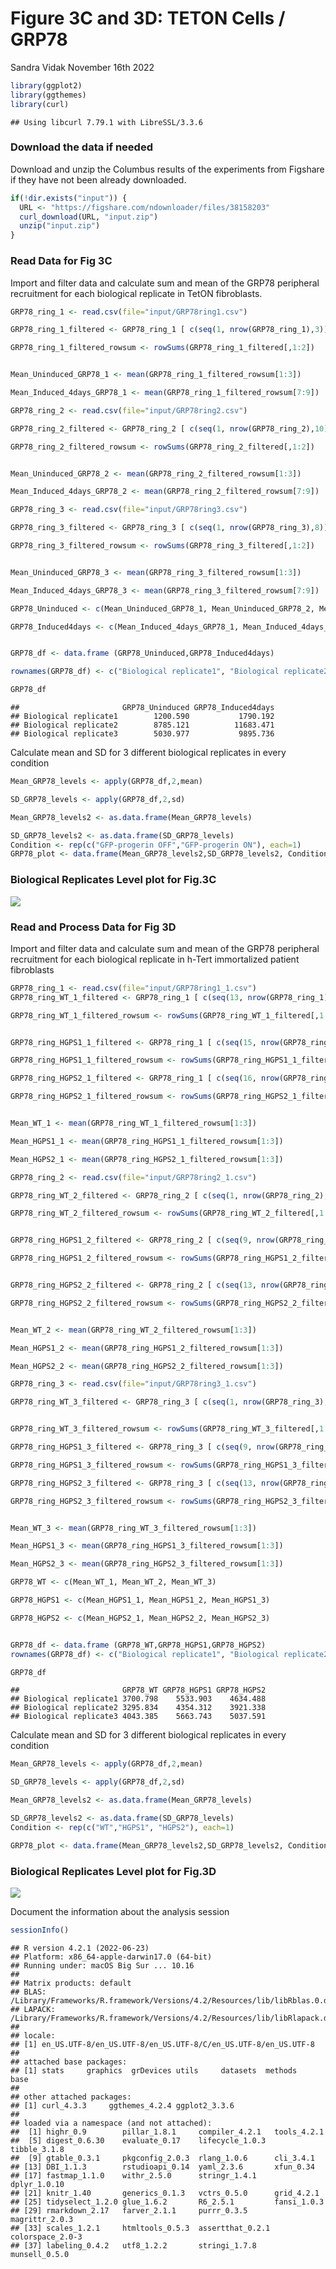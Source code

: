 Figure 3C and 3D: TETON Cells / GRP78
================
Sandra Vidak
November 16th 2022

``` r
library(ggplot2)
library(ggthemes)
library(curl)
```

    ## Using libcurl 7.79.1 with LibreSSL/3.3.6

### Download the data if needed

Download and unzip the Columbus results of the experiments from Figshare
if they have not been already downloaded.

``` r
if(!dir.exists("input")) {
  URL <- "https://figshare.com/ndownloader/files/38158203"
  curl_download(URL, "input.zip")
  unzip("input.zip")
}
```

### Read Data for Fig 3C

Import and filter data and calculate sum and mean of the GRP78
peripheral recruitment for each biological replicate in TetON
fibroblasts.

``` r
GRP78_ring_1 <- read.csv(file="input/GRP78ring1.csv")

GRP78_ring_1_filtered <- GRP78_ring_1 [ c(seq(1, nrow(GRP78_ring_1),3)), c("Intensity.Nucleus.3", "Intensity.Nucleus.4")]

GRP78_ring_1_filtered_rowsum <- rowSums(GRP78_ring_1_filtered[,1:2])


Mean_Uninduced_GRP78_1 <- mean(GRP78_ring_1_filtered_rowsum[1:3])

Mean_Induced_4days_GRP78_1 <- mean(GRP78_ring_1_filtered_rowsum[7:9])
```

``` r
GRP78_ring_2 <- read.csv(file="input/GRP78ring2.csv") 

GRP78_ring_2_filtered <- GRP78_ring_2 [ c(seq(1, nrow(GRP78_ring_2),10)), c("Intensity.Nucleus.3", "Intensity.Nucleus.4")]

GRP78_ring_2_filtered_rowsum <- rowSums(GRP78_ring_2_filtered[,1:2])


Mean_Uninduced_GRP78_2 <- mean(GRP78_ring_2_filtered_rowsum[1:3])

Mean_Induced_4days_GRP78_2 <- mean(GRP78_ring_2_filtered_rowsum[7:9])
```

``` r
GRP78_ring_3 <- read.csv(file="input/GRP78ring3.csv") 

GRP78_ring_3_filtered <- GRP78_ring_3 [ c(seq(1, nrow(GRP78_ring_3),8)), c("Intensity.Nucleus.3", "Intensity.Nucleus.4")]

GRP78_ring_3_filtered_rowsum <- rowSums(GRP78_ring_3_filtered[,1:2])


Mean_Uninduced_GRP78_3 <- mean(GRP78_ring_3_filtered_rowsum[1:3])

Mean_Induced_4days_GRP78_3 <- mean(GRP78_ring_3_filtered_rowsum[7:9])
```

``` r
GRP78_Uninduced <- c(Mean_Uninduced_GRP78_1, Mean_Uninduced_GRP78_2, Mean_Uninduced_GRP78_3)

GRP78_Induced4days <- c(Mean_Induced_4days_GRP78_1, Mean_Induced_4days_GRP78_2, Mean_Induced_4days_GRP78_3)


GRP78_df <- data.frame (GRP78_Uninduced,GRP78_Induced4days)

rownames(GRP78_df) <- c("Biological replicate1", "Biological replicate2", "Biological replicate3")

GRP78_df
```

    ##                       GRP78_Uninduced GRP78_Induced4days
    ## Biological replicate1        1200.590           1790.192
    ## Biological replicate2        8785.121          11683.471
    ## Biological replicate3        5030.977           9895.736

Calculate mean and SD for 3 different biological replicates in every
condition

``` r
Mean_GRP78_levels <- apply(GRP78_df,2,mean)

SD_GRP78_levels <- apply(GRP78_df,2,sd)

Mean_GRP78_levels2 <- as.data.frame(Mean_GRP78_levels)

SD_GRP78_levels2 <- as.data.frame(SD_GRP78_levels)
Condition <- rep(c("GFP-progerin OFF","GFP-progerin ON"), each=1)
GRP78_plot <- data.frame(Mean_GRP78_levels2,SD_GRP78_levels2, Condition)
```

### Biological Replicates Level plot for Fig.3C

![](output/Fig_3C-1.png)<!-- -->

### Read and Process Data for Fig 3D

Import and filter data and calculate sum and mean of the GRP78
peripheral recruitment for each biological replicate in h-Tert
immortalized patient fibroblasts

``` r
GRP78_ring_1 <- read.csv(file="input/GRP78ring1_1.csv") 
GRP78_ring_WT_1_filtered <- GRP78_ring_1 [ c(seq(13, nrow(GRP78_ring_1),4)), c("Intensity.Nucleus.3", "Intensity.Nucleus.4")]

GRP78_ring_WT_1_filtered_rowsum <- rowSums(GRP78_ring_WT_1_filtered[,1:2])


GRP78_ring_HGPS1_1_filtered <- GRP78_ring_1 [ c(seq(15, nrow(GRP78_ring_1),4)), c("Intensity.Nucleus.3", "Intensity.Nucleus.4")]

GRP78_ring_HGPS1_1_filtered_rowsum <- rowSums(GRP78_ring_HGPS1_1_filtered[,1:2])

GRP78_ring_HGPS2_1_filtered <- GRP78_ring_1 [ c(seq(16, nrow(GRP78_ring_1),4)), c("Intensity.Nucleus.3", "Intensity.Nucleus.4")]

GRP78_ring_HGPS2_1_filtered_rowsum <- rowSums(GRP78_ring_HGPS2_1_filtered[,1:2])


Mean_WT_1 <- mean(GRP78_ring_WT_1_filtered_rowsum[1:3])

Mean_HGPS1_1 <- mean(GRP78_ring_HGPS1_1_filtered_rowsum[1:3])

Mean_HGPS2_1 <- mean(GRP78_ring_HGPS2_1_filtered_rowsum[1:3])
```

``` r
GRP78_ring_2 <- read.csv(file="input/GRP78ring2_1.csv") 

GRP78_ring_WT_2_filtered <- GRP78_ring_2 [ c(seq(1, nrow(GRP78_ring_2),16)), c("Intensity.Nucleus.3", "Intensity.Nucleus.4")]

GRP78_ring_WT_2_filtered_rowsum <- rowSums(GRP78_ring_WT_2_filtered[,1:2])


GRP78_ring_HGPS1_2_filtered <- GRP78_ring_2 [ c(seq(9, nrow(GRP78_ring_2),16)), c("Intensity.Nucleus.3", "Intensity.Nucleus.4")]

GRP78_ring_HGPS1_2_filtered_rowsum <- rowSums(GRP78_ring_HGPS1_2_filtered[,1:2])


GRP78_ring_HGPS2_2_filtered <- GRP78_ring_2 [ c(seq(13, nrow(GRP78_ring_2),16)), c("Intensity.Nucleus.3", "Intensity.Nucleus.4")]

GRP78_ring_HGPS2_2_filtered_rowsum <- rowSums(GRP78_ring_HGPS2_2_filtered[,1:2])


Mean_WT_2 <- mean(GRP78_ring_WT_2_filtered_rowsum[1:3])

Mean_HGPS1_2 <- mean(GRP78_ring_HGPS1_2_filtered_rowsum[1:3])

Mean_HGPS2_2 <- mean(GRP78_ring_HGPS2_2_filtered_rowsum[1:3])
```

``` r
GRP78_ring_3 <- read.csv(file="input/GRP78ring3_1.csv") 

GRP78_ring_WT_3_filtered <- GRP78_ring_3 [ c(seq(1, nrow(GRP78_ring_3),16)), c("Intensity.Nucleus.3", "Intensity.Nucleus.4")]


GRP78_ring_WT_3_filtered_rowsum <- rowSums(GRP78_ring_WT_3_filtered[,1:2])

GRP78_ring_HGPS1_3_filtered <- GRP78_ring_3 [ c(seq(9, nrow(GRP78_ring_3),16)), c("Intensity.Nucleus.3", "Intensity.Nucleus.4")]

GRP78_ring_HGPS1_3_filtered_rowsum <- rowSums(GRP78_ring_HGPS1_3_filtered[,1:2])

GRP78_ring_HGPS2_3_filtered <- GRP78_ring_3 [ c(seq(13, nrow(GRP78_ring_3),16)), c("Intensity.Nucleus.3", "Intensity.Nucleus.4")]

GRP78_ring_HGPS2_3_filtered_rowsum <- rowSums(GRP78_ring_HGPS2_3_filtered[,1:2])


Mean_WT_3 <- mean(GRP78_ring_WT_3_filtered_rowsum[1:3])

Mean_HGPS1_3 <- mean(GRP78_ring_HGPS1_3_filtered_rowsum[1:3])

Mean_HGPS2_3 <- mean(GRP78_ring_HGPS2_3_filtered_rowsum[1:3])
```

``` r
GRP78_WT <- c(Mean_WT_1, Mean_WT_2, Mean_WT_3)

GRP78_HGPS1 <- c(Mean_HGPS1_1, Mean_HGPS1_2, Mean_HGPS1_3)

GRP78_HGPS2 <- c(Mean_HGPS2_1, Mean_HGPS2_2, Mean_HGPS2_3)


GRP78_df <- data.frame (GRP78_WT,GRP78_HGPS1,GRP78_HGPS2)
rownames(GRP78_df) <- c("Biological replicate1", "Biological replicate2", "Biological replicate3")

GRP78_df
```

    ##                       GRP78_WT GRP78_HGPS1 GRP78_HGPS2
    ## Biological replicate1 3700.798    5533.903    4634.488
    ## Biological replicate2 3295.834    4354.312    3921.338
    ## Biological replicate3 4043.385    5663.743    5037.591

Calculate mean and SD for 3 different biological replicates in every
condition

``` r
Mean_GRP78_levels <- apply(GRP78_df,2,mean)

SD_GRP78_levels <- apply(GRP78_df,2,sd)

Mean_GRP78_levels2 <- as.data.frame(Mean_GRP78_levels)

SD_GRP78_levels2 <- as.data.frame(SD_GRP78_levels)
Condition <- rep(c("WT","HGPS1", "HGPS2"), each=1)

GRP78_plot <- data.frame(Mean_GRP78_levels2,SD_GRP78_levels2, Condition)
```

### Biological Replicates Level plot for Fig.3D

![](output/Fig_3D-1.png)<!-- -->

Document the information about the analysis session

``` r
sessionInfo()
```

    ## R version 4.2.1 (2022-06-23)
    ## Platform: x86_64-apple-darwin17.0 (64-bit)
    ## Running under: macOS Big Sur ... 10.16
    ## 
    ## Matrix products: default
    ## BLAS:   /Library/Frameworks/R.framework/Versions/4.2/Resources/lib/libRblas.0.dylib
    ## LAPACK: /Library/Frameworks/R.framework/Versions/4.2/Resources/lib/libRlapack.dylib
    ## 
    ## locale:
    ## [1] en_US.UTF-8/en_US.UTF-8/en_US.UTF-8/C/en_US.UTF-8/en_US.UTF-8
    ## 
    ## attached base packages:
    ## [1] stats     graphics  grDevices utils     datasets  methods   base     
    ## 
    ## other attached packages:
    ## [1] curl_4.3.3     ggthemes_4.2.4 ggplot2_3.3.6 
    ## 
    ## loaded via a namespace (and not attached):
    ##  [1] highr_0.9        pillar_1.8.1     compiler_4.2.1   tools_4.2.1     
    ##  [5] digest_0.6.30    evaluate_0.17    lifecycle_1.0.3  tibble_3.1.8    
    ##  [9] gtable_0.3.1     pkgconfig_2.0.3  rlang_1.0.6      cli_3.4.1       
    ## [13] DBI_1.1.3        rstudioapi_0.14  yaml_2.3.6       xfun_0.34       
    ## [17] fastmap_1.1.0    withr_2.5.0      stringr_1.4.1    dplyr_1.0.10    
    ## [21] knitr_1.40       generics_0.1.3   vctrs_0.5.0      grid_4.2.1      
    ## [25] tidyselect_1.2.0 glue_1.6.2       R6_2.5.1         fansi_1.0.3     
    ## [29] rmarkdown_2.17   farver_2.1.1     purrr_0.3.5      magrittr_2.0.3  
    ## [33] scales_1.2.1     htmltools_0.5.3  assertthat_0.2.1 colorspace_2.0-3
    ## [37] labeling_0.4.2   utf8_1.2.2       stringi_1.7.8    munsell_0.5.0
